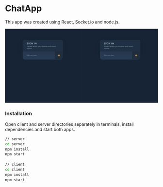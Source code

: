 # ChatApp

This app was created using React, Socket.io and node.js.

![Chat App Demo](chatapp.gif)

### Installation

Open client and server directories separately in terminals, install dependencies and start both apps.

```sh
// server
cd server
npm install 
npm start

// client
cd client
npm install 
npm start
```

